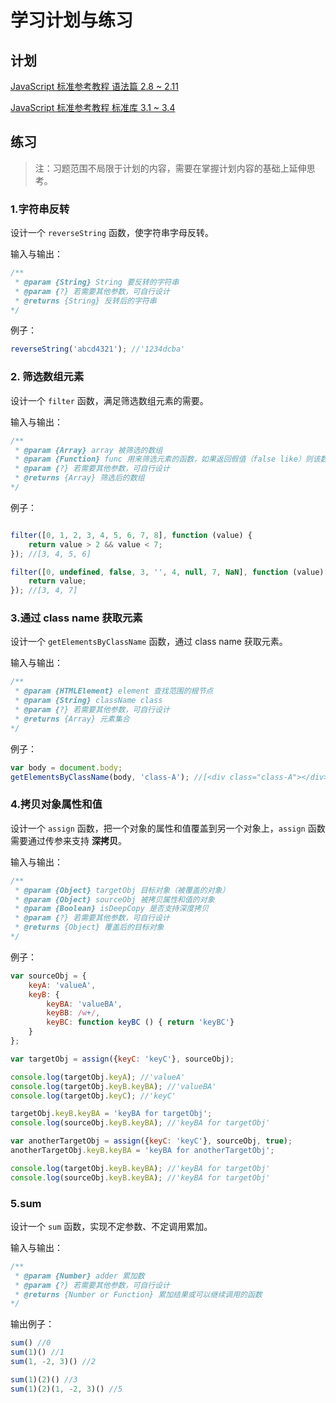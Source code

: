 # 学习计划与练习

## 计划

[JavaScript 标准参考教程 语法篇 2.8 ~ 2.11](http://javascript.ruanyifeng.com/grammar/basic.html)

[JavaScript 标准参考教程 标准库 3.1 ~ 3.4](http://javascript.ruanyifeng.com/#toc2)

## 练习

> 注：习题范围不局限于计划的内容，需要在掌握计划内容的基础上延伸思考。

### 1.字符串反转

设计一个 `reverseString` 函数，使字符串字母反转。

输入与输出：

```js
/**
 * @param {String} String 要反转的字符串
 * @param {?} 若需要其他参数，可自行设计
 * @returns {String} 反转后的字符串
*/
```

例子：

```js
reverseString('abcd4321'); //'1234dcba'
```

### 2. 筛选数组元素

设计一个 `filter` 函数，满足筛选数组元素的需要。

输入与输出：

```js
/**
 * @param {Array} array 被筛选的数组
 * @param {Function} func 用来筛选元素的函数，如果返回假值（false like）则该数组元素被剔除
 * @param {?} 若需要其他参数，可自行设计
 * @returns {Array} 筛选后的数组
*/
```

例子：

```js

filter([0, 1, 2, 3, 4, 5, 6, 7, 8], function (value) {
    return value > 2 && value < 7;
}); //[3, 4, 5, 6]

filter([0, undefined, false, 3, '', 4, null, 7, NaN], function (value) {
    return value;
}); //[3, 4, 7]

```

### 3.通过 class name 获取元素

设计一个 `getElementsByClassName` 函数，通过 class name 获取元素。

输入与输出：

```js
/**
 * @param {HTMLElement} element 查找范围的根节点
 * @param {String} className class
 * @param {?} 若需要其他参数，可自行设计
 * @returns {Array} 元素集合
*/
```

例子：

```js
var body = document.body;
getElementsByClassName(body, 'class-A'); //[<div class="class-A"></div>...]
```

### 4.拷贝对象属性和值

设计一个 `assign` 函数，把一个对象的属性和值覆盖到另一个对象上，`assign` 函数需要通过传参来支持 **深拷贝**。

输入与输出：

```js
/**
 * @param {Object} targetObj 目标对象（被覆盖的对象）
 * @param {Object} sourceObj 被拷贝属性和值的对象
 * @param {Boolean} isDeepCopy 是否支持深度拷贝
 * @param {?} 若需要其他参数，可自行设计
 * @returns {Object} 覆盖后的目标对象
*/
```

例子：

```js
var sourceObj = {
    keyA: 'valueA',
    keyB: {
        keyBA: 'valueBA',
        keyBB: /w+/,
        keyBC: function keyBC () { return 'keyBC'}
    }
};

var targetObj = assign({keyC: 'keyC'}, sourceObj);

console.log(targetObj.keyA); //'valueA'
console.log(targetObj.keyB.keyBA); //'valueBA'
console.log(targetObj.keyC); //'keyC'

targetObj.keyB.keyBA = 'keyBA for targetObj';
console.log(sourceObj.keyB.keyBA); //'keyBA for targetObj'

var anotherTargetObj = assign({keyC: 'keyC'}, sourceObj, true);
anotherTargetObj.keyB.keyBA = 'keyBA for anotherTargetObj';

console.log(targetObj.keyB.keyBA); //'keyBA for targetObj'
console.log(sourceObj.keyB.keyBA); //'keyBA for targetObj'

```

### 5.sum

设计一个 `sum` 函数，实现不定参数、不定调用累加。

输入与输出：

```js
/**
 * @param {Number} adder 累加数
 * @param {?} 若需要其他参数，可自行设计
 * @returns {Number or Function} 累加结果或可以继续调用的函数
*/
```

输出例子：

```js
sum() //0
sum(1)() //1
sum(1, -2, 3)() //2

sum(1)(2)() //3
sum(1)(2)(1, -2, 3)() //5
```